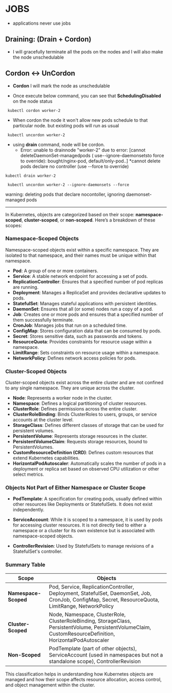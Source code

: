 
# JOBS
* applications never use jobs


## Draining: (Drain + Cordon)
* I will gracefully terminate all the pods on the nodes and I will also make the node unschedulable
## Cordon <-> UnCordon
 * **Cordon** I will mark the node as unschedulable

* Once execute below command, you can see that **SchedulingDisabled** on the node status

```
 kubectl cordon worker-2
 ```

 * When cordon the node it won't allow new pods schedule to that particular node. but existing pods will run as usual

 
```
 kubectl uncordon worker-2
```

* using **drain** command, node will be cordon.
  - Error: unable to drainnode "worker-2" due to error: [cannot deleteDaemonSet-managedpods ( use--ignore-daemonsetsto force to override): bought/nginx-pod, default/only-pod..]
  *cannot delete pods declare no controller (use --force to override)
```
kubectl drain worker-2
```
```
 kubectl uncordon worker-2 --ignore-daemonsets --force
```
warning: deleting pods that declare nocontoller, ignoring daemonset-managed pods

---
In Kubernetes, objects are categorized based on their scope: **namespace-scoped**, **cluster-scoped**, or **non-scoped**. Here’s a breakdown of these scopes:

### Namespace-Scoped Objects

Namespace-scoped objects exist within a specific namespace. They are isolated to that namespace, and their names must be unique within that namespace.

- **Pod**: A group of one or more containers.
- **Service**: A stable network endpoint for accessing a set of pods.
- **ReplicationController**: Ensures that a specified number of pod replicas are running.
- **Deployment**: Manages a ReplicaSet and provides declarative updates to pods.
- **StatefulSet**: Manages stateful applications with persistent identities.
- **DaemonSet**: Ensures that all (or some) nodes run a copy of a pod.
- **Job**: Creates one or more pods and ensures that a specified number of them successfully terminate.
- **CronJob**: Manages jobs that run on a scheduled time.
- **ConfigMap**: Stores configuration data that can be consumed by pods.
- **Secret**: Stores sensitive data, such as passwords and tokens.
- **ResourceQuota**: Provides constraints for resource usage within a namespace.
- **LimitRange**: Sets constraints on resource usage within a namespace.
- **NetworkPolicy**: Defines network access policies for pods.

### Cluster-Scoped Objects

Cluster-scoped objects exist across the entire cluster and are not confined to any single namespace. They are unique across the cluster.

- **Node**: Represents a worker node in the cluster.
- **Namespace**: Defines a logical partitioning of cluster resources.
- **ClusterRole**: Defines permissions across the entire cluster.
- **ClusterRoleBinding**: Binds ClusterRoles to users, groups, or service accounts at the cluster level.
- **StorageClass**: Defines different classes of storage that can be used for persistent volumes.
- **PersistentVolume**: Represents storage resources in the cluster.
- **PersistentVolumeClaim**: Requests storage resources, bound to PersistentVolumes.
- **CustomResourceDefinition (CRD)**: Defines custom resources that extend Kubernetes capabilities.
- **HorizontalPodAutoscaler**: Automatically scales the number of pods in a deployment or replica set based on observed CPU utilization or other select metrics.

### Objects Not Part of Either Namespace or Cluster Scope

- **PodTemplate**: A specification for creating pods, usually defined within other resources like Deployments or StatefulSets. It does not exist independently.

- **ServiceAccount**: While it is scoped to a namespace, it is used by pods for accessing cluster resources. It is not directly tied to either a namespace or a cluster for its own existence but is associated with namespace-scoped objects.

- **ControllerRevision**: Used by StatefulSets to manage revisions of a StatefulSet's controller.

### Summary Table

| Scope          | Objects                                                            |
|----------------|--------------------------------------------------------------------|
| **Namespace-Scoped** | Pod, Service, ReplicationController, Deployment, StatefulSet, DaemonSet, Job, CronJob, ConfigMap, Secret, ResourceQuota, LimitRange, NetworkPolicy |
| **Cluster-Scoped**   | Node, Namespace, ClusterRole, ClusterRoleBinding, StorageClass, PersistentVolume, PersistentVolumeClaim, CustomResourceDefinition, HorizontalPodAutoscaler |
| **Non-Scoped**       | PodTemplate (part of other objects), ServiceAccount (used in namespaces but not a standalone scope), ControllerRevision |

This classification helps in understanding how Kubernetes objects are managed and how their scope affects resource allocation, access control, and object management within the cluster.